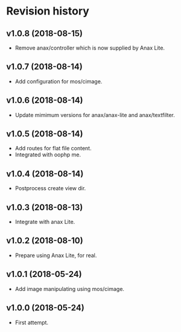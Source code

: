 Revision history
=================================



v1.0.8 (2018-08-15)
---------------------------------

* Remove anax/controller which is now supplied by Anax Lite.



v1.0.7 (2018-08-14)
---------------------------------

* Add configuration for mos/cimage.



v1.0.6 (2018-08-14)
---------------------------------

* Update mimimum versions for anax/anax-lite and anax/textfilter.



v1.0.5 (2018-08-14)
---------------------------------

* Add routes for flat file content.
* Integrated with oophp me.



v1.0.4 (2018-08-14)
---------------------------------

* Postprocess create view dir.



v1.0.3 (2018-08-13)
---------------------------------

* Integrate with anax Lite.



v1.0.2 (2018-08-10)
---------------------------------

* Prepare using Anax Lite, for real.



v1.0.1 (2018-05-24)
---------------------------------

* Add image manipulating using mos/cimage.



v1.0.0 (2018-05-24)
---------------------------------

* First attempt.
